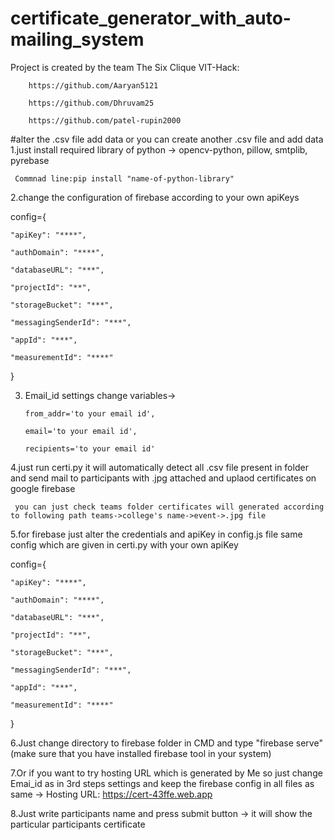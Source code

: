 # certificate_generator_with_auto-mailing_system

   Project is created by the team The Six Clique VIT-Hack:
   
        https://github.com/Aaryan5121
        
        https://github.com/Dhruvam25
        
        https://github.com/patel-rupin2000
        
        
        
        
   

#alter the .csv file add data or you can create another .csv file and add data  
1.just install required library of python -> opencv-python, pillow, smtplib, pyrebase

     Commnad line:pip install "name-of-python-library"

2.change the configuration of firebase according to your own apiKeys

config={

    "apiKey": "****",
    
    "authDomain": "****",
    
    "databaseURL": "***",
    
    "projectId": "**",
    
    "storageBucket": "***",
    
    "messagingSenderId": "***",
    
    "appId": "***",
    
    "measurementId": "****"
}

3. Email_id settings change variables-> 

       from_addr='to your email id',

       email='to your email id',

       recipients='to your email id'


    
4.just run certi.py it will automatically detect all .csv file present in folder and send mail to participants with .jpg attached and uplaod certificates on google firebase

     you can just check teams folder certificates will generated according to following path teams->college's name->event->.jpg file

5.for firebase just alter the credentials and apiKey in config.js file same config which are given in certi.py with your own apiKey

config={

    "apiKey": "****",
    
    "authDomain": "****",
    
    "databaseURL": "***",
    
    "projectId": "**",
    
    "storageBucket": "***",
    
    "messagingSenderId": "***",
    
    "appId": "***",
    
    "measurementId": "****"
}

6.Just change directory to firebase folder in CMD and  type "firebase serve" (make sure that you have installed firebase tool in your system)

7.Or if you want to try hosting URL which is generated by Me so just change Emai_id as in 3rd steps settings and keep the firebase config in  all files as same -> Hosting URL:  https://cert-43ffe.web.app

8.Just write participants name and press submit button -> it will show the particular participants certificate
